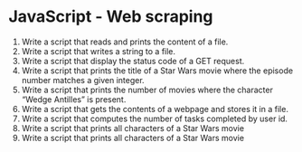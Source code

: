 # JavaScript - Web scraping

1. Write a script that reads and prints the content of a file.
2. Write a script that writes a string to a file.
3. Write a script that display the status code of a GET request.
4. Write a script that prints the title of a Star Wars movie where the episode number matches a given integer.
5. Write a script that prints the number of movies where the character “Wedge Antilles” is present.
6. Write a script that gets the contents of a webpage and stores it in a file.
7. Write a script that computes the number of tasks completed by user id.
8. Write a script that prints all characters of a Star Wars movie
9. Write a script that prints all characters of a Star Wars movie
